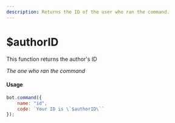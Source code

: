 ```yaml
---
description: Returns the ID of the user who ran the command.
---
```


# $authorID

This function returns the author's ID 

*The one who ran the command*

#### Usage

```javascript
bot.command({
    name: "id",
    code: `Your ID is \`$authorID\``
});
```